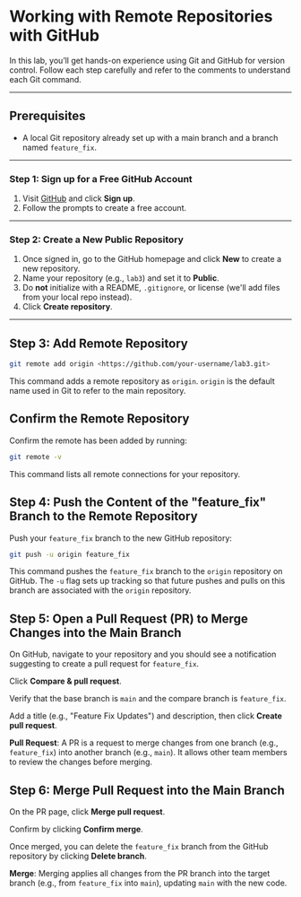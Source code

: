 # Working with Remote Repositories with GitHub

In this lab, you’ll get hands-on experience using Git and GitHub for version control. Follow each step carefully and refer to the comments to understand each Git command.

---

## Prerequisites

- A local Git repository already set up with a main branch and a branch named `feature_fix`.

---

### Step 1: Sign up for a Free GitHub Account

1. Visit [GitHub](https://github.com) and click **Sign up**.
2. Follow the prompts to create a free account.

---

### Step 2: Create a New Public Repository

1. Once signed in, go to the GitHub homepage and click **New** to create a new repository.
2. Name your repository (e.g., `lab3`) and set it to **Public**.
3. Do **not** initialize with a README, `.gitignore`, or license (we'll add files from your local repo instead).
4. Click **Create repository**.

---

## Step 3: Add Remote Repository

```bash
git remote add origin <https://github.com/your-username/lab3.git>
```

This command adds a remote repository as `origin`. `origin` is the default name used in Git to refer to the main repository.

## Confirm the Remote Repository

Confirm the remote has been added by running:

```bash
git remote -v
```

This command lists all remote connections for your repository.

## Step 4: Push the Content of the "feature_fix" Branch to the Remote Repository

Push your `feature_fix` branch to the new GitHub repository:

```bash
git push -u origin feature_fix
```

This command pushes the `feature_fix` branch to the `origin` repository on GitHub. The `-u` flag sets up tracking so that future pushes and pulls on this branch are associated with the `origin` repository.

## Step 5: Open a Pull Request (PR) to Merge Changes into the Main Branch

On GitHub, navigate to your repository and you should see a notification suggesting to create a pull request for `feature_fix`.

Click **Compare & pull request**.

Verify that the base branch is `main` and the compare branch is `feature_fix`.

Add a title (e.g., "Feature Fix Updates") and description, then click **Create pull request**.

**Pull Request**: A PR is a request to merge changes from one branch (e.g., `feature_fix`) into another branch (e.g., `main`). It allows other team members to review the changes before merging.

## Step 6: Merge Pull Request into the Main Branch

On the PR page, click **Merge pull request**.

Confirm by clicking **Confirm merge**.

Once merged, you can delete the `feature_fix` branch from the GitHub repository by clicking **Delete branch**.

**Merge**: Merging applies all changes from the PR branch into the target branch (e.g., from `feature_fix` into `main`), updating `main` with the new code.
